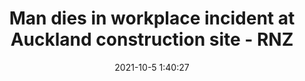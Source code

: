 ---
"title": "Man dies in workplace incident at Auckland construction site - RNZ"
"date": "2021-10-5 1:40:27"
"feed_name": "GOOGLENEWSCONSTRUCTION"
"feed_website": "https://news.google.com/search?q=construction%2Bincident&hl=en-US&gl=US&ceid=US:en"
"feed_rss": "https://news.google.com/rss/search?q=construction%2Bincident&hl=en-US&gl=US&ceid=US:en"
"link": "https://www.rnz.co.nz/news/national/452950/man-dies-in-workplace-incident-at-auckland-construction-site"
"source": "{'href': 'https://www.rnz.co.nz', 'title': 'RNZ'}"
"file": "_posts/2021-1-1-449119dbc168444b03062b7af3fa970b837e98f7.md"
"accident": "1"
"drilling": "1"
"dead": "1"
"injured": "0"
"arrested": "0"
"place": "auckland"
"where": "construction site"
"causes": "unknown"
"place_uri": "http://en.wikipedia.org/wiki/Auckland"
---